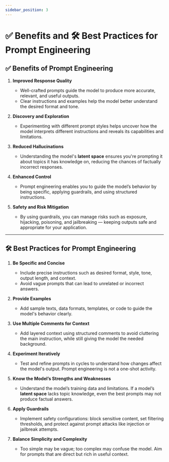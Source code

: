 ```yaml
---
sidebar_position: 3
---
```


# ✅ Benefits and 🛠️ Best Practices for Prompt Engineering

## ✅ Benefits of Prompt Engineering

1. **Improved Response Quality**  
   - Well-crafted prompts guide the model to produce more accurate, relevant, and useful outputs.  
   - Clear instructions and examples help the model better understand the desired format and tone.

2. **Discovery and Exploration**  
   - Experimenting with different prompt styles helps uncover how the model interprets different instructions and reveals its capabilities and limitations.

3. **Reduced Hallucinations**  
   - Understanding the model's **latent space** ensures you're prompting it about topics it has knowledge on, reducing the chances of factually incorrect responses.

4. **Enhanced Control**  
   - Prompt engineering enables you to guide the model’s behavior by being specific, applying guardrails, and using structured instructions.

5. **Safety and Risk Mitigation**  
   - By using guardrails, you can manage risks such as exposure, hijacking, poisoning, and jailbreaking — keeping outputs safe and appropriate for your application.

---

## 🛠️ Best Practices for Prompt Engineering

1. **Be Specific and Concise**  
   - Include precise instructions such as desired format, style, tone, output length, and context.  
   - Avoid vague prompts that can lead to unrelated or incorrect answers.

2. **Provide Examples**  
   - Add sample texts, data formats, templates, or code to guide the model's behavior clearly.

3. **Use Multiple Comments for Context**  
   - Add layered context using structured comments to avoid cluttering the main instruction, while still giving the model the needed background.

4. **Experiment Iteratively**  
   - Test and refine prompts in cycles to understand how changes affect the model's output. Prompt engineering is not a one-shot activity.

5. **Know the Model’s Strengths and Weaknesses**  
   - Understand the model’s training data and limitations. If a model’s **latent space** lacks topic knowledge, even the best prompts may not produce factual answers.

6. **Apply Guardrails**  
   - Implement safety configurations: block sensitive content, set filtering thresholds, and protect against prompt attacks like injection or jailbreak attempts.

7. **Balance Simplicity and Complexity**  
   - Too simple may be vague; too complex may confuse the model. Aim for prompts that are direct but rich in useful context.